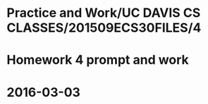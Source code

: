 # Practice and Work/UC DAVIS CS CLASSES/201509ECS30FILES/4
# Homework 4 prompt and work
# 2016-03-03
